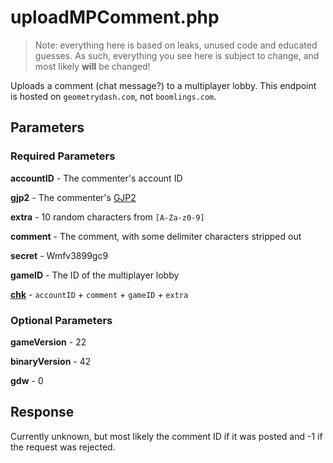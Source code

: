 # uploadMPComment.php

> Note: everything here is based on leaks, unused code and educated guesses. As such, everything you see here is subject to change, and most likely **will** be changed!

Uploads a comment (chat message?) to a multiplayer lobby. This endpoint is hosted on `geometrydash.com`, not `boomlings.com`.

## Parameters

### Required Parameters

**accountID** - The commenter's account ID

**gjp2** - The commenter's [GJP2](/topics/encryption/gjp.md)

**extra** - 10 random characters from `[A-Za-z0-9]`

**comment** - The comment, with some delimiter characters stripped out

**secret** - Wmfv3899gc9

**gameID** - The ID of the multiplayer lobby

[**chk**](/topics/encryption/chk) - `accountID` + `comment` + `gameID` + `extra`

### Optional Parameters

**gameVersion** - 22

**binaryVersion** - 42

**gdw** - 0

## Response

Currently unknown, but most likely the comment ID if it was posted and -1 if the request was rejected.
